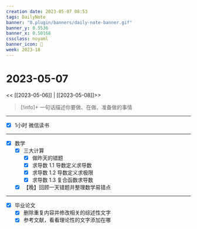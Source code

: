 ```yaml
---
creation date: 2023-05-07 08:53
tags: DailyNote
banner: "0.plugin/banners/daily-note-banner.gif"
banner_y: 0.5536
banner_x: 0.50168
cssclass: noyaml
banner_icon: 💌
week: 2023-18
---
```


# 2023-05-07

<< [[2023-05-06]] | [[2023-05-08]]>>


> [!info]+ 一句话描述你要做、在做、准备做的事情
> 

---

- [x] 1小时 微信读书

---

- [x] 数学
	- [x] 三大计算
		- [x] 做昨天的错题
		- [x] 求导数 1.1 导数定义求导数
		- [x] 求导数 1.2 导数定义求极限
		- [x] 求导数 1.3 复合函数求导数
	- [x] 【晚】回顾一天错题并整理数学易错点

---

- [x] 毕业论文
	- [x] 删除重复内容并修改相关的综述性文字
	- [x] 参考文献，看看理论性的文字添加在哪
